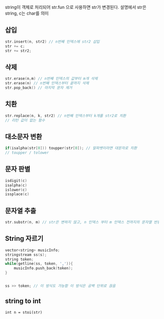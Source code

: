 string이 객체로 처리되어 str.fun 으로 사용하면 str가 변경된다.
설명에서 str은 string, c는 char를 의미
## 삽입
```cpp
str.insert(n, str2) // n번째 인덱스에 str2 삽입
str += c;
str += str2;
``` 
## 삭제
```cpp
str.erase(n,m) // n번째 인덱스의 값부터 m개 삭제
str.erase(n) // n번째 인덱스부터 끝까지 삭제
str.pop_back() // 마지막 문자 제거
```
## 치환
```cpp
str.replace(n, k, str2) // n번째 인덱스부터 k개를 str2로 치환
// 리턴 값이 없는 함수
```
## 대소문자 변환
```cpp
if(isalpha(str[0])) toupper(str[0]); // 알파벳이라면 대문자로 치환
// toupper / tolower
```
## 문자 판별
```cpp
isdigit(c)
isalpha(c)
islower(c)
issplace(c)
```
## 문자열 추출
```cpp
str.substr(n, m) // str은 변하지 않고, n 인덱스 부터 m 인덱스 전까지의 문자열 반환
```
## String 자르기
```cpp
vector<string> musicInfo;
stringstream ss(s);
string token;
while(getline(ss, token, ',')){
	musicInfo.push_back(token);
}


ss >> token; // 이 방식도 가능함 이 방식은 공백 단위로 끊음
```
## string to int
`int n = stoi(str)`